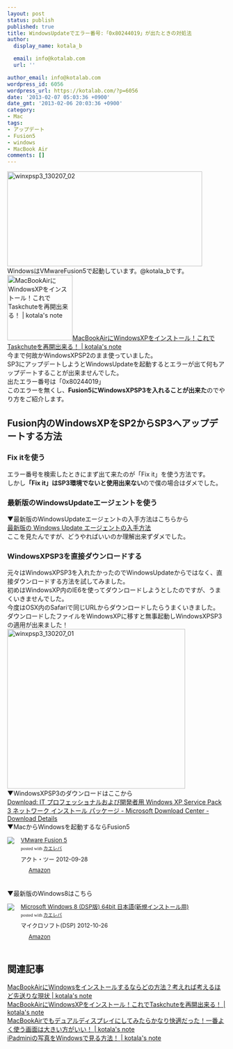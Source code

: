 ```yaml
---
layout: post
status: publish
published: true
title: WindowsUpdateでエラー番号:「0x80244019」が出たときの対処法
author:
  display_name: kotala_b

  email: info@kotalab.com
  url: ''

author_email: info@kotalab.com
wordpress_id: 6056
wordpress_url: https://kotalab.com/?p=6056
date: '2013-02-07 05:03:36 +0900'
date_gmt: '2013-02-06 20:03:36 +0900'
category:
- Mac
tags:
- アップデート
- Fusion5
- windows
- MacBook Air
comments: []
---
```

<p><img src="https://kotalab.com/wp-content/uploads/winxpsp3_130207_02-448x218.jpg" alt="winxpsp3_130207_02" width="448" height="218" class="alignnone size-large wp-image-6061" /><br />
WindowsはVMwareFusion5で起動しています。@kotala_bです。<br />
<a href="https://kotalab.com/macbook-air-winxp" target="_blank"><img  class="alignleft" src="https://kotalab.com/wp-content/uploads/fusion5_20121119-448x336.jpg" alt="MacBookAirにWindowsXPをインストール！これでTaskchuteを再開出来る！ | kotala's note" width="150" /></a><a href="https://kotalab.com/macbook-air-winxp" target="_blank">MacBookAirにWindowsXPをインストール！これでTaskchuteを再開出来る！ | kotala's note</a><br style="clear:both;" />今まで何故かWindowsXPSP2のまま使っていました。<br />
SP3にアップデートしようとWindowsUpdateを起動するとエラーが出て何もアップデートすることが出来ませんでした。<br />
出たエラー番号は「0x80244019」<br />
このエラーを無くし、<strong>Fusion5にWindowsXPSP3を入れることが出来た</strong>のでやり方をご紹介します。<br />
</p>
<!--more-->
<h2>Fusion内のWindowsXPをSP2からSP3へアップデートする方法</h2>
<h3>Fix itを使う</h3>
<p>エラー番号を検索したときにまず出て来たのが「Fix it」を使う方法です。<br />
しかし<strong>「Fix it」はSP3環境でないと使用出来ない</strong>ので僕の場合はダメでした。</p>
<h3>最新版のWindowsUpdateエージェントを使う</h3>
<p>▼最新版のWindowsUpdateエージェントの入手方法はこちらから<br />
<a href="http://support.microsoft.com/kb/949104/ja" target="_blank">最新版の Windows Update エージェントの入手方法</a><br />
ここを見たんですが、どうやればいいのか理解出来ずダメでした。</p>
<h3>WindowsXPSP3を直接ダウンロードする</h3>
<p>元々はWindowsXPSP3を入れたかったのでWindowsUpdateからではなく、直接ダウンロードする方法を試してみました。<br />
初めはWindowsXP内のIE6を使ってダウンロードしようとしたのですが、うまくいきませんでした。<br />
今度はOSX内のSafariで同じURLからダウンロードしたらうまくいきました。<br />
ダウンロードしたファイルをWindowsXPに移すと無事起動しWindowsXPSP3の適用が出来ました！<br />
<img src="https://kotalab.com/wp-content/uploads/winxpsp3_130207_01.jpg" alt="winxpsp3_130207_01" width="409" height="367" class="alignnone size-full wp-image-6060" /><br />
▼WindowsXPSP3のダウンロードはここから<br />
<a href="http://www.microsoft.com/ja-jp/download/details.aspx?id=24" target="_blank">Download: IT プロフェッショナルおよび開発者用 Windows XP Service Pack 3 ネットワーク インストール パッケージ - Microsoft Download Center - Download Details</a><br />
▼MacからWindowsを起動するならFusion5</p>
<div class="kaerebalink-box" style="text-align:left;padding-bottom:20px;font-size:small;/zoom: 1;overflow: hidden;">
<div class="kaerebalink-image" style="float:left;margin:0 15px 10px 0;"><a href="https://www.amazon.co.jp/exec/obidos/ASIN/B009316BXW/same-22/ref=nosim/" rel="nofollow" target="_blank"><img src="https://images-fe.ssl-images-amazon.com/images/I/51hrN%2BOGmPL._SL160_.jpg" style="border: none;" /></a></div>
<div class="kaerebalink-info" style="line-height:120%;/zoom: 1;overflow: hidden;">
<div class="kaerebalink-name" style="margin-bottom:10px;line-height:120%"><a href="https://www.amazon.co.jp/exec/obidos/ASIN/B009316BXW/same-22/ref=nosim/" rel="nofollow" target="_blank">VMware Fusion 5</a>
<div class="kaerebalink-powered-date" style="font-size:8pt;margin-top:5px;font-family:verdana;line-height:120%">posted with <a href="https://kaereba.com" target="_blank">カエレバ</a></div>
</div>
<div class="kaerebalink-detail" style="margin-bottom:5px;"> アクト・ツー 2012-09-28    </div>
<div class="kaerebalink-link1" style="margin-top:10px;">
<div class="shoplinkamazon" style="display:inline;margin-right:5px;background: url('https://img.yomereba.com/tam_k_01.gif') 0 0 no-repeat;padding: 2px 0 2px 18px;white-space: nowrap;"><a href="https://www.amazon.co.jp/gp/search?keywords=VMware%20Fusion%205&__mk_ja_JP=%83J%83%5E%83J%83i&tag=same-22" rel="nofollow" target="_blank" title="アマゾン" >Amazon</a></div>
</div>
</div>
<div class="booklink-footer" style="clear: left"></div>
</div>
<p>▼最新版のWindows8はこちら</p>
<div class="kaerebalink-box" style="text-align:left;padding-bottom:20px;font-size:small;/zoom: 1;overflow: hidden;">
<div class="kaerebalink-image" style="float:left;margin:0 15px 10px 0;"><a href="https://www.amazon.co.jp/exec/obidos/ASIN/B009K1SLAQ/same-22/ref=nosim/" rel="nofollow" target="_blank"><img src="https://images-fe.ssl-images-amazon.com/images/I/41zL2J%2BM0iL._SL160_.jpg" style="border: none;" /></a></div>
<div class="kaerebalink-info" style="line-height:120%;/zoom: 1;overflow: hidden;">
<div class="kaerebalink-name" style="margin-bottom:10px;line-height:120%"><a href="https://www.amazon.co.jp/exec/obidos/ASIN/B009K1SLAQ/same-22/ref=nosim/" rel="nofollow" target="_blank">Microsoft Windows 8 (DSP版) 64bit 日本語(新規インストール用)</a>
<div class="kaerebalink-powered-date" style="font-size:8pt;margin-top:5px;font-family:verdana;line-height:120%">posted with <a href="https://kaereba.com" target="_blank">カエレバ</a></div>
</div>
<div class="kaerebalink-detail" style="margin-bottom:5px;"> マイクロソフト(DSP) 2012-10-26    </div>
<div class="kaerebalink-link1" style="margin-top:10px;">
<div class="shoplinkamazon" style="display:inline;margin-right:5px;background: url('https://img.yomereba.com/tam_k_01.gif') 0 0 no-repeat;padding: 2px 0 2px 18px;white-space: nowrap;"><a href="https://www.amazon.co.jp/gp/search?keywords=Microsoft%20Windows%208&__mk_ja_JP=%83J%83%5E%83J%83i&tag=same-22" rel="nofollow" target="_blank" title="アマゾン" >Amazon</a></div>
</div>
</div>
<div class="booklink-footer" style="clear: left"></div>
</div>
<h2 class="rele">関連記事</h2>
<p><a href="https://kotalab.com/macbook-air-win" target="_blank">MacBookAirにWindowsをインストールするならどの方法？考えれば考えるほど先送りな現状 | kotala's note</a><br />
<a href="https://kotalab.com/macbook-air-winxp" target="_blank">MacBookAirにWindowsXPをインストール！これでTaskchuteを再開出来る！ | kotala's note</a><br />
<a href="https://kotalab.com/macbook-air-dual-diysplay" target="_blank">MacBookAirでもデュアルディスプレイにしてみたらかなり快適だった！一番よく使う画面は大きい方がいい！ | kotala's note</a><br />
<a href="https://kotalab.com/ipad-mini-photo-windows" target="_blank">iPadminiの写真をWindowsで見る方法！ | kotala's note</a></p>
